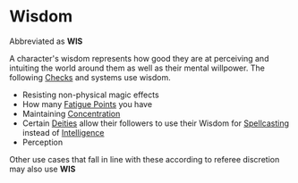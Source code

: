 # Wisdom

Abbreviated as **WIS**

A character's wisdom represents how good they are at perceiving and intuiting the world around them as well as their mental willpower. The following [Checks](../../Game%20Procedures/Check.md) and systems use wisdom.

- Resisting non-physical magic effects
- How many [Fatigue Points](../Derived%20Statistics/Fatigue%20Points.md) you have
- Maintaining [Concentration](../../Magic/Concentration.md)
- Certain [Deities](../../Magic/Deities/Deities.md) allow their followers to use their Wisdom for [Spellcasting](../../Magic/Spellcasting.md) instead of [Intelligence](Intelligence.md)
- Perception

Other use cases that fall in line with these according to referee discretion may also use **WIS**